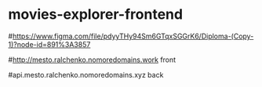 # movies-explorer-frontend

#https://www.figma.com/file/pdyyTHy94Sm6GTqxSGGrK6/Diploma-(Copy-1)?node-id=891%3A3857

#http://mesto.ralchenko.nomoredomains.work front

#api.mesto.ralchenko.nomoredomains.xyz back
